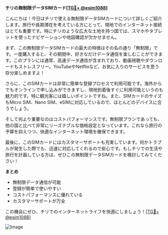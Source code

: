 **チリの無制限データSIMカード[[TG💪+ @esim1088](https://t.me/s/esim1088)]**

こんにちは！今日はチリで使える無制限データSIMカードについて詳しくご紹介します。旅行や長期滞在を考えている方にとって、現地でのインターネット接続はとても重要です。特にチリのような広大な土地を持つ国では、スマホやタブレットを使ったナビゲーションや地図確認が欠かせません。

まず、この無制限データSIMカードの最大の特徴はその名の通り「無制限」です。一度購入すると、その期間中、好きなだけデータ通信を楽しむことができます。このプランには通常、高速データ通信が含まれており、動画視聴やダウンロードもストレスフリー。YouTubeやNetflixなど、お気に入りのサービスを思う存分楽しめますよ！

さらに、このSIMカードは非常に簡単な登録プロセスで利用可能です。海外からでもオンラインで申し込みができますし、現地到着後すぐに利用可能というのも魅力的です。特に観光客には嬉しいポイントですね。また、SIMカードのサイズもMicro SIM、Nano SIM、eSIMに対応しているので、ほとんどのデバイスに合うでしょう。

そして何より重要なのはコストパフォーマンスです。無制限プランであっても、他の国と比べて非常にリーズナブルな価格設定となっています。これなら旅行の予算を抑えつつ、快適なインターネット環境を確保できます。

最後に、このSIMカードにはカスタマーサポートも充実しています。何かトラブルが発生した際でも、迅速に対応してくれるので安心です。もしチリでの生活や旅行を計画している方は、ぜひこの無制限データSIMカードを検討してみてください！

**まとめ**
- 無制限データ通信が可能
- 登録が簡単で使いやすい
- コストパフォーマンスに優れている
- カスタマーサポートが万全

この機会にぜひ、チリでのインターネットライフを快適にしましょう！[[TG💪+ @esim1088](https://t.me/s/esim1088)] 

![Image](https://i.postimg.cc/Y0z9fWf4/image.png)